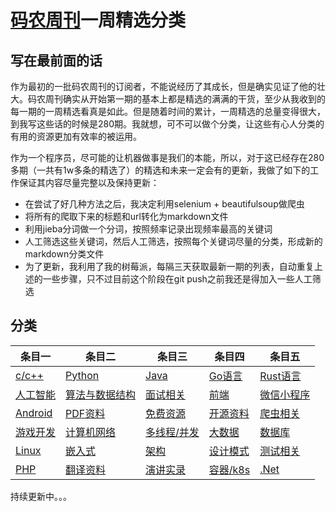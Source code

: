 # [码农周刊](https://weekly.manong.io/)一周精选分类

## 写在最前面的话

作为最初的一批码农周刊的订阅者，不能说经历了其成长，但是确实见证了他的壮大。码农周刊确实从开始第一期的基本上都是精选的满满的干货，至少从我收到的每一期的一周精选看真是如此。但是随着时间的累计，一周精选的总量变得很大，到我写这些话的时候是280期。我就想，可不可以做个分类，让这些有心人分类的有用的资源更加有效率的被运用。

作为一个程序员，尽可能的让机器做事是我们的本能，所以，对于这已经存在280多期（一共有1w多条的精选了）的精选和未来一定会有的更新，我做了如下的工作保证其内容尽量完整以及保持更新：

- 在尝试了好几种方法之后，我决定利用selenium + beautifulsoup做爬虫
- 将所有的爬取下来的标题和url转化为markdown文件
- 利用jieba分词做一个分词，按照频率记录出现频率最高的关键词
- 人工筛选这些关键词，然后人工筛选，按照每个关键词尽量的分类，形成新的markdown分类文件
- 为了更新，我利用了我的树莓派，每隔三天获取最新一期的列表，自动重复上述的一些步骤，只不过目前这个阶段在git push之前我还是得加入一些人工筛选

## 分类

| 条目一 | 条目二 | 条目三 | 条目四 | 条目五 |
| ------ | ------ | ------ | ------ | ------ |
| [c/c++](docs/CPPLinks.md) | [Python](docs/PythonLists.md) | [Java](docs/JavaLinks.md) | [Go语言](docs/GoLists.md) | [Rust语言](docs/Rustinks.md)|
| [人工智能](docs/AILinks.md) | [算法与数据结构](docs/AlgLinks.md) | [面试相关](docs/InterviewLinks.md) | [前端](docs/FrontendLinks.md) | [微信小程序](docs/WXMiniProgramLinks.md) |
| [Android](docs/AndroidLinks.md) | [PDF资料](docs/PDFLinks.md) | [免费资源](docs/FreeLists.md) | [开源资料](docs/OpenSourceLinks.md) | [爬虫相关](docs/ScrapyLinks.md) |
| [游戏开发](docs/GameDevLinks.md) | [计算机网络](docs/NetworkLists.md) | [多线程/并发](docs/ConThreadLists.md) | [大数据](docs/BigDataLinks.md) | [数据库](docs/DatabaseLinks.md) |
| [Linux](docs/LinuxLists.md) | [嵌入式](docs/EmbededLinks.md) | [架构](docs/ArchitectureLists.md) | [设计模式](docs/DesignModeLists.md) | [测试相关](docs/TestingLinks.md) |
| [PHP](docs/PHPLists.md) | [翻译资料](docs/TranslateLinks.md) | [演讲实录](docs/SpeechLinks.md) | [容器/k8s](docs/ContainerLinks.md) | [.Net](docs/DotNetLinks.md) |


持续更新中。。。 
